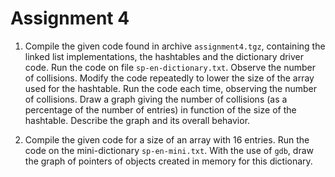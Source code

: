 # Assignment 4

1. Compile the given code found in archive `assignment4.tgz`, containing the
linked list implementations, the hashtables and the dictionary driver code. Run
the code on file `sp-en-dictionary.txt`. Observe the number of collisions.
Modify the code repeatedly to lower the size of the array used for the hashtable.
Run the code each time, observing the number of collisions. Draw a graph giving
the number of collisions (as a percentage of the number of entries) in function of
the size of the hashtable. Describe the graph and its overall behavior.

2. Compile the given code for a size of an array with 16 entries. Run the code on
the mini-dictionary `sp-en-mini.txt`. With the use of `gdb`, draw the graph
of pointers of objects created in memory for this dictionary.
